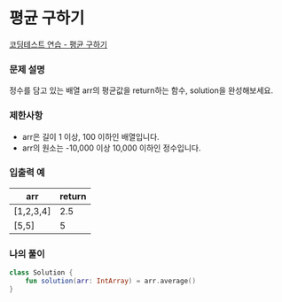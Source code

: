 # 평균 구하기
[코딩테스트 연습 - 평균 구하기](https://school.programmers.co.kr/learn/courses/30/lessons/12944)

### **문제 설명**

정수를 담고 있는 배열 arr의 평균값을 return하는 함수, solution을 완성해보세요.

### **제한사항**

- arr은 길이 1 이상, 100 이하인 배열입니다.
- arr의 원소는 -10,000 이상 10,000 이하인 정수입니다.

### **입출력 예**

| arr | return |
| --- | --- |
| [1,2,3,4] | 2.5 |
| [5,5] | 5 |

### 나의 풀이

```kotlin
class Solution {
    fun solution(arr: IntArray) = arr.average()
}
```